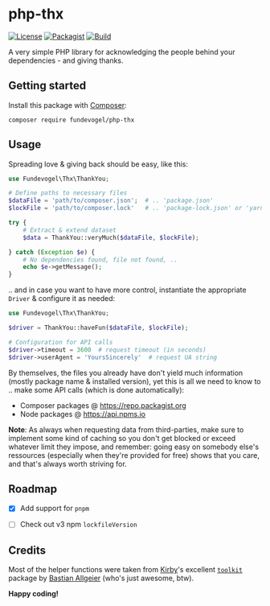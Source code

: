# php-thx
[![License](https://badgen.net/badge/license/GPL/blue)](https://codeberg.org/fundevogel/php-thx/src/branch/main/LICENSE) [![Packagist](https://badgen.net/packagist/v/fundevogel/php-thx)](https://packagist.org/packages/fundevogel/php-thx) [![Build](https://ci.codeberg.org/api/badges/Fundevogel/php-thx/status.svg)](https://codeberg.org/fundevogel/php-thx/issues)

A very simple PHP library for acknowledging the people behind your dependencies - and giving thanks.


## Getting started

Install this package with [Composer](https://getcomposer.org):

```text
composer require fundevogel/php-thx
```


## Usage

Spreading love & giving back should be easy, like this:

```php
use Fundevogel\Thx\ThankYou;

# Define paths to necessary files
$dataFile = 'path/to/composer.json';  # .. 'package.json'
$lockFile = 'path/to/composer.lock'   # .. 'package-lock.json' or 'yarn.lock'

try {
    # Extract & extend dataset
    $data = ThankYou::veryMuch($dataFile, $lockFile);

} catch (Exception $e) {
    # No dependencies found, file not found, ..
    echo $e->getMessage();
}
```

.. and in case you want to have more control, instantiate the appropriate `Driver` & configure it as needed:

```php
use Fundevogel\Thx\ThankYou;

$driver = ThankYou::haveFun($dataFile, $lockFile);

# Configuration for API calls
$driver->timeout = 3600  # request timeout (in seconds)
$driver->userAgent = 'YoursSincerely'  # request UA string
```

By themselves, the files you already have don't yield much information (mostly package name & installed version), yet this is all we need to know to .. make some API calls (which is done automatically):

- Composer packages @ https://repo.packagist.org
- Node packages @ https://api.npms.io

**Note**: As always when requesting data from third-parties, make sure to implement some kind of caching so you don't get blocked or exceed whatever limit they impose, and remember: going easy on somebody else's ressources (especially when they're provided for free) shows that you care, and that's always worth striving for.


## Roadmap

- [x] Add support for `pnpm`
- [ ] Check out v3 npm `lockfileVersion`


## Credits

Most of the helper functions were taken from [Kirby](https://getkirby.com)'s excellent [`toolkit`](https://github.com/getkirby-v2/toolkit) package by [Bastian Allgeier](https://github.com/bastianallgeier) (who's just awesome, btw).

**Happy coding!**
